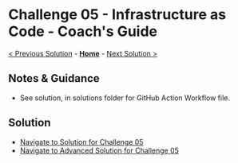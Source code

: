 # Challenge 05 - Infrastructure as Code - Coach's Guide

[< Previous Solution](./Solution-04.md) - **[Home](./README.md)** - [Next Solution >](./Solution-06.md)

## Notes & Guidance

- See solution, in solutions folder for GitHub Action Workflow file.

## Solution 
- [Navigate to Solution for Challenge 05](./Solution/Solution-05/Solution05.yml)
- [Navigate to Advanced Solution for Challenge 05](./Solution/Solution-05/Solution05-Advanced.yml)